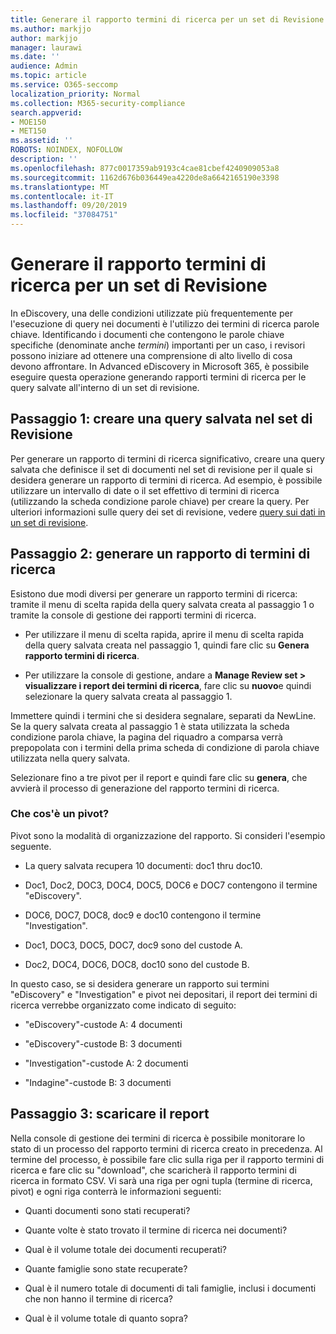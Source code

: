 ```yaml
---
title: Generare il rapporto termini di ricerca per un set di Revisione
ms.author: markjjo
author: markjjo
manager: laurawi
ms.date: ''
audience: Admin
ms.topic: article
ms.service: O365-seccomp
localization_priority: Normal
ms.collection: M365-security-compliance
search.appverid:
- MOE150
- MET150
ms.assetid: ''
ROBOTS: NOINDEX, NOFOLLOW
description: ''
ms.openlocfilehash: 877c0017359ab9193c4cae81cbef4240909053a8
ms.sourcegitcommit: 1162d676b036449ea4220de8a6642165190e3398
ms.translationtype: MT
ms.contentlocale: it-IT
ms.lasthandoff: 09/20/2019
ms.locfileid: "37084751"
---
```

# <a name="generate-search-term-report-for-a-review-set"></a>Generare il rapporto termini di ricerca per un set di Revisione

In eDiscovery, una delle condizioni utilizzate più frequentemente per l'esecuzione di query nei documenti è l'utilizzo dei termini di ricerca parole chiave. Identificando i documenti che contengono le parole chiave specifiche (denominate anche *termini*) importanti per un caso, i revisori possono iniziare ad ottenere una comprensione di alto livello di cosa devono affrontare. In Advanced eDiscovery in Microsoft 365, è possibile eseguire questa operazione generando rapporti termini di ricerca per le query salvate all'interno di un set di revisione.

## <a name="step-1-create-a-saved-query-in-the-review-set"></a>Passaggio 1: creare una query salvata nel set di Revisione

Per generare un rapporto di termini di ricerca significativo, creare una query salvata che definisce il set di documenti nel set di revisione per il quale si desidera generare un rapporto di termini di ricerca. Ad esempio, è possibile utilizzare un intervallo di date o il set effettivo di termini di ricerca (utilizzando la scheda condizione parole chiave) per creare la query. Per ulteriori informazioni sulle query dei set di revisione, vedere [query sui dati in un set di revisione](review-set-search.md).

## <a name="step-2-generate-a-search-term-report"></a>Passaggio 2: generare un rapporto di termini di ricerca

Esistono due modi diversi per generare un rapporto termini di ricerca: tramite il menu di scelta rapida della query salvata creata al passaggio 1 o tramite la console di gestione dei rapporti termini di ricerca.

- Per utilizzare il menu di scelta rapida, aprire il menu di scelta rapida della query salvata creata nel passaggio 1, quindi fare clic su **Genera rapporto termini di ricerca**.

- Per utilizzare la console di gestione, andare a **Manage Review set > visualizzare i report dei termini di ricerca**, fare clic su **nuovo**e quindi selezionare la query salvata creata al passaggio 1.

Immettere quindi i termini che si desidera segnalare, separati da NewLine. Se la query salvata creata al passaggio 1 è stata utilizzata la scheda condizione parola chiave, la pagina del riquadro a comparsa verrà prepopolata con i termini della prima scheda di condizione di parola chiave utilizzata nella query salvata.

Selezionare fino a tre pivot per il report e quindi fare clic su **genera**, che avvierà il processo di generazione del rapporto termini di ricerca.

### <a name="what-is-a-pivot"></a>Che cos'è un pivot?

Pivot sono la modalità di organizzazione del rapporto. Si consideri l'esempio seguente.

- La query salvata recupera 10 documenti: doc1 thru doc10.

- Doc1, Doc2, DOC3, DOC4, DOC5, DOC6 e DOC7 contengono il termine "eDiscovery".

- DOC6, DOC7, DOC8, doc9 e doc10 contengono il termine "Investigation".

- Doc1, DOC3, DOC5, DOC7, doc9 sono del custode A.

- Doc2, DOC4, DOC6, DOC8, doc10 sono del custode B.

In questo caso, se si desidera generare un rapporto sui termini "eDiscovery" e "Investigation" e pivot nei depositari, il report dei termini di ricerca verrebbe organizzato come indicato di seguito:

- "eDiscovery"-custode A: 4 documenti

- "eDiscovery"-custode B: 3 documenti

- "Investigation"-custode A: 2 documenti

- "Indagine"-custode B: 3 documenti

## <a name="step-3-download-report"></a>Passaggio 3: scaricare il report

Nella console di gestione dei termini di ricerca è possibile monitorare lo stato di un processo del rapporto termini di ricerca creato in precedenza. Al termine del processo, è possibile fare clic sulla riga per il rapporto termini di ricerca e fare clic su "download", che scaricherà il rapporto termini di ricerca in formato CSV. Vi sarà una riga per ogni tupla (termine di ricerca, pivot) e ogni riga conterrà le informazioni seguenti:

- Quanti documenti sono stati recuperati?

- Quante volte è stato trovato il termine di ricerca nei documenti?

- Qual è il volume totale dei documenti recuperati?

- Quante famiglie sono state recuperate?

- Qual è il numero totale di documenti di tali famiglie, inclusi i documenti che non hanno il termine di ricerca?

- Qual è il volume totale di quanto sopra?